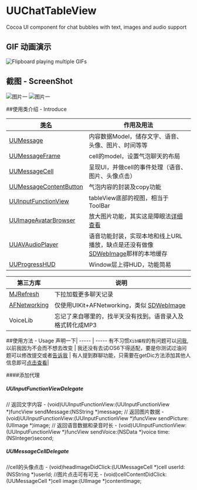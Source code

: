 UUChatTableView
===============

Cocoa UI component for chat bubbles with text, images and audio support

## GIF 动画演示
![Flipboard playing multiple GIFs](https://github.com/ZhipingYang/UUChatTableView/raw/master/Demo/UUChatTableViewTests/ChatTableView.gif)

## 截图 - ScreenShot
![图片一](https://github.com/ZhipingYang/UUChatTableView/raw/master/Demo/UUChatTableViewTests//ScreenShot/QQ20150113-5.jpg) ![图片一](https://github.com/ZhipingYang/UUChatTableView/raw/master/Demo/UUChatTableViewTests//ScreenShot/QQ20150113-4.jpg)

##使用类介绍 - Introduce

[类名](https://github.com/ZhipingYang/UUChatTableView/tree/master/UUChat) | 作用及用法
----- | -----
[UUMessage](https://github.com/ZhipingYang/UUChatTableView/blob/master/UUChat/UUMessage.h) | 内容数据Model，储存文字、语音、头像、图片、时间等等
[UUMessageFrame](https://github.com/ZhipingYang/UUChatTableView/blob/master/UUChat/UUMessageFrame.h) | cell的model，设置气泡聊天的布局
[UUMessageCell](https://github.com/ZhipingYang/UUChatTableView/blob/master/UUChat/UUMessageContentButton.h) | 呈现UI，并做cell的事件处理（语音、图片、头像点击）
[UUMessageContentButton](https://github.com/ZhipingYang/UUChatTableView/blob/master/UUChat/) | 气泡内容的封装及copy功能
[UUInputFunctionView](https://github.com/ZhipingYang/UUChatTableView/blob/master/UUChat/UUInputFunctionView.h) | tableView底部的视图，相当于ToolBar
[UUImageAvatarBrowser](https://github.com/ZhipingYang/UUChatTableView/blob/master/UUChat/UUImageAvatarBrowser.h) | 放大图片功能，其实这是障眼法[详细查看](https://github.com/ZhipingYang/UUChatTableView/blob/master/UUChat/UUImageAvatarBrowser.m)
[UUAVAudioPlayer](https://github.com/ZhipingYang/UUChatTableView/blob/master/UUChat/UUAVAudioPlayer.h) | 语音功能封装，实现本地和线上URL播放，缺点是还没有做像[SDWebImage](https://github.com/rs/SDWebImage)那样的本地缓存
[UUProgressHUD](https://github.com/ZhipingYang/UUChatTableView/blob/master/UUChat/UUProgressHUD.h) | Window层上得HUD，功能简易

第三方库 | 说明
----- | -----
[MJRefresh](https://github.com/CoderMJLee/MJRefresh) | 下拉加载更多聊天记录
[AFNetworking](https://github.com/AFNetworking/AFNetworking) | 仅使用UIKit+AFNetworking，类似 [SDWebImage](https://github.com/rs/SDWebImage)
VoiceLib | 忘记了来自哪里的，找半天没有找到。语音录入及格式转化成MP3

##使用方法 - Usage
声明一下| 
----- | -----
有不习惯`Xib编程`的有问题可以[问我](https://github.com/ZhipingYang/UUChatTableView/issues/new),以前我因为不会而不想去改变 | 
我还没有去试iOS6下得适配，要是你测试过油问题可以修改提交或者[告诉我](https://github.com/ZhipingYang/UUChatTableView/issues/new) | 
有人提到群聊功能，只需要在getDic方法添加其他人信息即可[点击查看](https://github.com/ZhipingYang/UUChatTableView/blob/master/Demo/UUChatTableView/ChatModel.m#L91)|


####添加代理
 
<h5 id="precode">UUInputFunctionViewDelegate</h5>
	// 返回文字内容
	- (void)UUInputFunctionView:(UUInputFunctionView *)funcView sendMessage:(NSString *)message;
	// 返回图片数据
	- (void)UUInputFunctionView:(UUInputFunctionView *)funcView sendPicture:(UIImage *)image;
	// 返回语音数据和录音时长
	- (void)UUInputFunctionView:(UUInputFunctionView *)funcView sendVoice:(NSData *)voice time:(NSInteger)second;
	
<h5 id="precode">UUMessageCellDelegate</h5>
	//cell的头像点击
	- (void)headImageDidClick:(UUMessageCell *)cell userId:(NSString *)userId;
	//图片点击可有可无
	- (void)cellContentDidClick:(UUMessageCell *)cell image:(UIImage *)contentImage;

	
